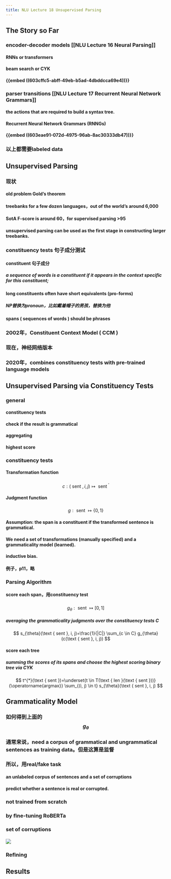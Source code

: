 ```yaml
---
title: NLU Lecture 18 Unsupervised Parsing
---
```


## The Story so Far
### encoder-decoder models [[NLU Lecture 16 Neural Parsing]]
#### RNNs or transformers
#### beam search or CYK
#### {{embed ((603cffc5-abff-49eb-b5ad-4dbddcca69e4))}}
### parser transitions [[NLU Lecture 17 Recurrent Neural Network Grammars]]
#### the actions that are required to build a syntax tree.
#### Recurrent Neural Network Grammars (RNNGs)
#### {{embed ((603eae91-072d-4975-96ab-8ac30333db47))}}
### 以上都需要labeled data
## Unsupervised Parsing
### 现状
#### old problem Gold’s theorem
#### treebanks for a few dozen languages，out of the world’s around 6,000
#### SotA F-score is around 60，for supervised parsing >95
#### unsupervised parsing can be used as the first stage in constructing larger treebanks.
### constituency tests 句子成分测试
#### constituent 句子成分
##### a sequence of words is a constituent if it appears in the context specific for this constituent;
#### long constituents often have short equivalents (pro-forms)
##### NP替换为pronoun，比如戴着帽子的男孩，替换为他
#### **spans** ( sequences of words ) should be **phrases**
### 2002年，Constituent Context Model ( CCM )
### 现在，神经网络版本
### 2020年，combines constituency tests with pre-trained language models
## Unsupervised Parsing via Constituency Tests
### general
#### constituency tests
#### check if the result is grammatical
#### aggregating
#### highest score
### constituency tests
#### Transformation function
#####
$$
c:(\text { sent }, i, j) \mapsto \text { sent }^{\prime}
$$
#### Judgment function
#####
$$
g: \text { sent } \mapsto\{0,1\}
$$
#### Assumption: the span is a constituent if the transformed sentence is grammatical.
#### We need a set of transformations (manually specified) and a grammaticality model (learned).
#### inductive bias.
#### 例子，p11，略
### Parsing Algorithm
#### score each span，用constituency test
#####
$$
g_{\theta}: \text { sent } \mapsto[0,1]
$$
##### averaging the grammaticality judgments over the constituency tests C
#####
$$
s_{\theta}(\text { sent }, i, j)=\frac{1}{|C|} \sum_{c \in C} g_{\theta}(c(\text { sent }, i, j))
$$
#### score each tree
##### summing the scores of its spans and choose the highest scoring binary tree via CYK
#####
$$
t^{*}(\text { sent })=\underset{t \in T(\text { len }(\text { sent }))}{\operatorname{argmax}} \sum_{(i, j) \in t} s_{\theta}(\text { sent }, i, j)
$$
## Grammaticality Model
### 如何得到上面的 $$g_{\theta}$$
### 通常来说，need a corpus of grammatical and ungrammatical sentences as training data。但是这算是监督
### 所以，用real/fake task
#### an unlabeled corpus of sentences and a set of **corruptions**
#### **predict whether a sentence is real or corrupted.**
### not trained from scratch
### by ﬁne-tuning RoBERTa
### set of corruptions
#### ![](https://gitee.com/zhang-weijian-97/pic-go-bed/raw/master/assets/20210303004454.png)
### Reﬁning
####
## Results
##
